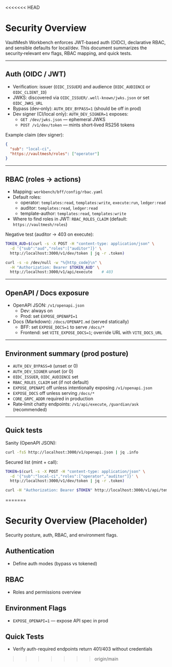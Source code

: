 <<<<<<< HEAD

# Security Overview

VaultMesh Workbench enforces JWT-based auth (OIDC), declarative RBAC, and sensible defaults for local/dev. This document summarizes the security‑relevant env flags, RBAC mapping, and quick tests.

---

## Auth (OIDC / JWT)

- Verification: issuer (`OIDC_ISSUER`) and audience (`OIDC_AUDIENCE` or `OIDC_CLIENT_ID`)
- JWKS: discovered via `OIDC_ISSUER/.well-known/jwks.json` or set `OIDC_JWKS_URL`
- Bypass (dev‑only): `AUTH_DEV_BYPASS=1` (should be off in prod)
- Dev signer (CI/local only): `AUTH_DEV_SIGNER=1` exposes:
  - `GET /dev/jwks.json` — ephemeral JWKS
  - `POST /v1/dev/token` — mints short‑lived RS256 tokens

Example claim (dev signer):

```json
{
  "sub": "local-ci",
  "https://vaultmesh/roles": ["operator"]
}
```

---

## RBAC (roles → actions)

- Mapping: `workbench/bff/config/rbac.yaml`
- Default roles:
  - operator: `templates:read`, `templates:write`, `execute:run`, `ledger:read`
  - auditor: `templates:read`, `ledger:read`
  - template-author: `templates:read`, `templates:write`
- Where to find roles in JWT: `RBAC_ROLES_CLAIM` (default: `https://vaultmesh/roles`)

Negative test (auditor → 403 on execute):

```bash
TOKEN_AUD=$(curl -s -X POST -H "content-type: application/json" \
  -d '{"sub":"aud","roles":["auditor"]}' \
  http://localhost:3000/v1/dev/token | jq -r .token)

curl -s -o /dev/null -w "%{http_code}\n" \
  -H "Authorization: Bearer $TOKEN_AUD" \
  http://localhost:3000/v1/api/execute    # 403
```

---

## OpenAPI / Docs exposure

- OpenAPI JSON: `/v1/openapi.json`
  - Dev: always on
  - Prod: set `EXPOSE_OPENAPI=1`
- Docs (Markdown): `/docs/OPENAPI.md` (served statically)
  - BFF: set `EXPOSE_DOCS=1` to serve `/docs/*`
  - Frontend: set `VITE_EXPOSE_DOCS=1`; override URL with `VITE_DOCS_URL`

---

## Environment summary (prod posture)

- `AUTH_DEV_BYPASS=0` (unset or 0)
- `AUTH_DEV_SIGNER` unset (or 0)
- `OIDC_ISSUER`, `OIDC_AUDIENCE` set
- `RBAC_ROLES_CLAIM` set (if not default)
- `EXPOSE_OPENAPI` off unless intentionally exposing `/v1/openapi.json`
- `EXPOSE_DOCS` off unless serving `/docs/*`
- `CORE_GRPC_ADDR` required in production
- Rate‑limit chatty endpoints: `/v1/api/execute`, `/guardian/ask` (recommended)

---

## Quick tests

Sanity (OpenAPI JSON):

```bash
curl -fsS http://localhost:3000/v1/openapi.json | jq .info
```

Secured list (mint + call):

```bash
TOKEN=$(curl -s -X POST -H "content-type: application/json" \
  -d '{"sub":"local-ci","roles":["operator","auditor"]}' \
  http://localhost:3000/v1/dev/token | jq -r .token)

curl -H "Authorization: Bearer $TOKEN" http://localhost:3000/v1/api/templates | jq .
```

=======

# Security Overview (Placeholder)

Security posture, auth, RBAC, and environment flags.

## Authentication

- Define auth modes (bypass vs tokened)

## RBAC

- Roles and permissions overview

## Environment Flags

- `EXPOSE_OPENAPI=1` — expose API spec in prod

## Quick Tests

- Verify auth-required endpoints return 401/403 without credentials

> > > > > > > origin/main
